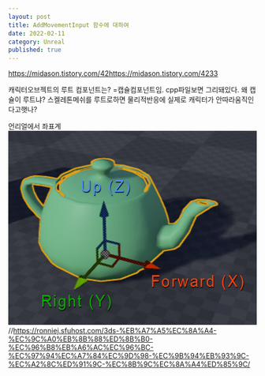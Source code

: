 ```yaml
---
layout: post
title: AddMovementInput 함수에 대하여
date: 2022-02-11
category: Unreal
published: true
---
```

https://midason.tistory.com/42https://midason.tistory.com/4233

캐릭터오브젝트의 루트 컴포넌트는? =캡슐컴포넌트임. cpp파일보면 그리돼있다. 
왜 캡슐이 루트냐? 스켈레톤메쉬를 루트로하면 물리적반응에 실제로 캐릭터가 안따라움직인다고햇나?

언리얼에서 좌표계
![언리얼 좌표계 기준](\images\unrealstudy\Unreal-forward.jpg)  
//https://ronniej.sfuhost.com/3ds-%EB%A7%A5%EC%8A%A4-%EC%9C%A0%EB%8B%88%ED%8B%B0-%EC%96%B8%EB%A6%AC%EC%96%BC-%EC%97%94%EC%A7%84%EC%9D%98-%EC%9B%94%EB%93%9C-%EC%A2%8C%ED%91%9C-%EC%8B%9C%EC%8A%A4%ED%85%9C/